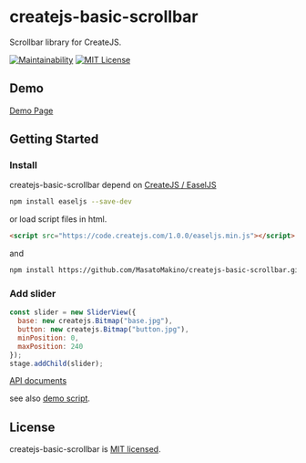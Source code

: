 # createjs-basic-scrollbar

Scrollbar library for CreateJS.

[![Maintainability](https://api.codeclimate.com/v1/badges/cad7f4840c95696dd163/maintainability)](https://codeclimate.com/github/MasatoMakino/createjs-basic-scrollbar/maintainability)
[![MIT License](http://img.shields.io/badge/license-MIT-blue.svg?style=flat)](LICENSE)

## Demo

[Demo Page](https://masatomakino.github.io/createjs-basic-scrollbar/demo/)

## Getting Started

### Install

createjs-basic-scrollbar depend on [CreateJS / EaselJS](https://github.com/CreateJS/EaselJS)

```bash
npm install easeljs --save-dev
```

or load script files in html.

```html
<script src="https://code.createjs.com/1.0.0/easeljs.min.js"></script>
```

and

```bash
npm install https://github.com/MasatoMakino/createjs-basic-scrollbar.git --save-dev
```

### Add slider

```js
const slider = new SliderView({
  base: new createjs.Bitmap("base.jpg"),
  button: new createjs.Bitmap("button.jpg"),
  minPosition: 0,
  maxPosition: 240
});
stage.addChild(slider);
```

[API documents](https://masatomakino.github.io/createjs-basic-scrollbar/api/)

see also [demo script](demoSrc/demo.js).

## License

createjs-basic-scrollbar is [MIT licensed](LICENSE).
